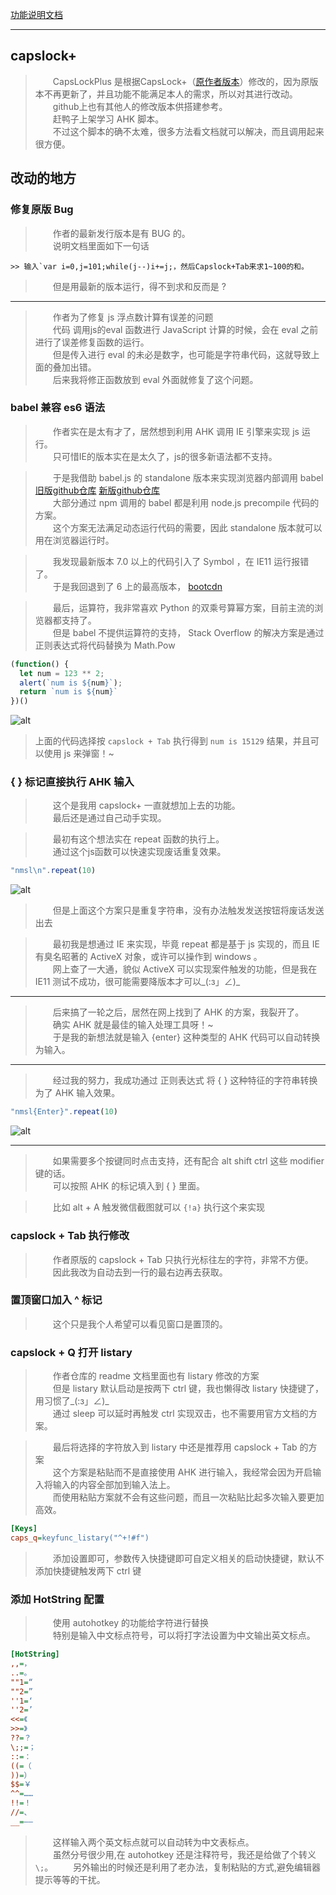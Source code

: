 [功能说明文档](http://cjkis.me/capslock+/)    
    
---    
    
## capslock+     
    
> &emsp;&emsp;CapsLockPlus 是根据CapsLock+（[原作者版本](https://github.com/wo52616111/capslock-plus)）修改的，因为原版本不再更新了，并且功能不能满足本人的需求，所以对其进行改动。    
> &emsp;&emsp;github上也有其他人的修改版本供搭建参考。    
> &emsp;&emsp;赶鸭子上架学习 AHK 脚本。    
> &emsp;&emsp;不过这个脚本的确不太难，很多方法看文档就可以解决，而且调用起来很方便。    
    
## 改动的地方    
    
### 修复原版 Bug    
    
> &emsp;&emsp;作者的最新发行版本是有 BUG 的。    
> &emsp;&emsp;说明文档里面如下一句话    
    
    >> 输入`var i=0,j=101;while(j--)i+=j;，然后Capslock+Tab来求1~100的和。    
    
> &emsp;&emsp;但是用最新的版本运行，得不到求和反而是 ?    
    
---    
    
> &emsp;&emsp;作者为了修复 js 浮点数计算有误差的问题    
> &emsp;&emsp;代码 调用js的eval 函数进行 JavaScript 计算的时候，会在 eval 之前进行了误差修复函数的运行。    
> &emsp;&emsp;但是传入进行 eval 的未必是数字，也可能是字符串代码，这就导致上面的叠加出错。    
> &emsp;&emsp;后来我将修正函数放到 eval 外面就修复了这个问题。    
    
### babel 兼容 es6 语法     
    
> &emsp;&emsp;作者实在是太有才了，居然想到利用 AHK 调用 IE 引擎来实现 js 运行。    
> &emsp;&emsp;只可惜IE的版本实在是太久了，js的很多新语法都不支持。    
    
> &emsp;&emsp;于是我借助 babel.js 的 standalone 版本来实现浏览器内部调用 babel [旧版github仓库](https://github.com/babel/babel-standalone) [新版github仓库](https://github.com/babel/babel/tree/master/packages/babel-standalone)    
> &emsp;&emsp;大部分通过 npm 调用的 babel 都是利用 node.js precompile 代码的方案。    
> &emsp;&emsp;这个方案无法满足动态运行代码的需要，因此 standalone 版本就可以用在浏览器运行时。    
    
> &emsp;&emsp;我发现最新版本 7.0 以上的代码引入了 Symbol ，在 IE11 运行报错了。    
> &emsp;&emsp;于是我回退到了 6 上的最高版本， [bootcdn](https://www.bootcdn.cn/babel-standalone/)    
    
> &emsp;&emsp;最后，运算符，我非常喜欢 Python 的双乘号算幂方案，目前主流的浏览器都支持了。    
> &emsp;&emsp;但是 babel 不提供运算符的支持， Stack Overflow 的解决方案是通过正则表达式将代码替换为 Math.Pow    
    
```javascript    
(function() {    
  let num = 123 ** 2;    
  alert(`num is ${num}`);    
  return `num is ${num}`    
})()
```    
    
![alt](img/01.gif)    
    
> 上面的代码选择按 `capslock + Tab` 执行得到 `num is 15129` 结果，并且可以使用 js 来弹窗！~    
    
### { } 标记直接执行 AHK 输入    
    
> &emsp;&emsp;这个是我用 capslock+ 一直就想加上去的功能。    
> &emsp;&emsp;最后还是通过自己动手实现。    
    
> &emsp;&emsp;最初有这个想法实在 repeat 函数的执行上。    
> &emsp;&emsp;通过这个js函数可以快速实现废话重复效果。    
    
```js    
"nmsl\n".repeat(10)    
```    
    
![alt](img/02.gif)    
    
> &emsp;&emsp;但是上面这个方案只是重复字符串，没有办法触发发送按钮将废话发送出去    
    
> &emsp;&emsp;最初我是想通过 IE 来实现，毕竟 repeat 都是基于 js 实现的，而且 IE 有臭名昭著的 ActiveX 对象，或许可以操作到 windows 。    
> &emsp;&emsp;网上查了一大通，貌似 ActiveX 可以实现案件触发的功能，但是我在 IE11 测试不成功，很可能需要降版本才可以_(:з」∠)_    
    
---    
    
> &emsp;&emsp;后来搞了一轮之后，居然在网上找到了 AHK 的方案，我裂开了。    
> &emsp;&emsp;确实 AHK 就是最佳的输入处理工具呀！~    
> &emsp;&emsp;于是我的新想法就是输入 {enter} 这种类型的 AHK 代码可以自动转换为输入。    
    
---    
    
> &emsp;&emsp;经过我的努力，我成功通过 正则表达式 将 { } 这种特征的字符串转换为了 AHK 输入效果。    
    
```js    
"nmsl{Enter}".repeat(10)    
```    
    
![alt](img/03.gif)  

---

> &emsp;&emsp;如果需要多个按键同时点击支持，还有配合 alt shift ctrl 这些 modifier 键的话。   
> &emsp;&emsp;可以按照 AHK 的标记填入到 { } 里面。   

> &emsp;&emsp;比如 alt + A 触发微信截图就可以 `{!a}` 执行这个来实现  

### capslock + Tab 执行修改    
    
> &emsp;&emsp;作者原版的 capslock + Tab 只执行光标往左的字符，非常不方便。    
> &emsp;&emsp;因此我改为自动去到一行的最右边再去获取。    
    
### 置顶窗口加入 ^ 标记    
    
> &emsp;&emsp;这个只是我个人希望可以看见窗口是置顶的。    
    
### capslock + Q 打开 listary    
    
> &emsp;&emsp;作者仓库的 readme 文档里面也有 listary 修改的方案    
> &emsp;&emsp;但是 listary 默认启动是按两下 ctrl 键，我也懒得改 listary 快捷键了，用习惯了_(:з」∠)_    
> &emsp;&emsp;通过 sleep 可以延时再触发 ctrl 实现双击，也不需要用官方文档的方案。    
    
> &emsp;&emsp;最后将选择的字符放入到 listary 中还是推荐用 capslock + Tab 的方案    
> &emsp;&emsp;这个方案是粘贴而不是直接使用 AHK 进行输入，我经常会因为开启输入将输入的内容全部加到输入法上。    
> &emsp;&emsp;而使用粘贴方案就不会有这些问题，而且一次粘贴比起多次输入要更加高效。    

```ini
[Keys]
caps_q=keyfunc_listary("^+!#f") 
```

> &emsp;&emsp;添加设置即可，参数传入快捷键即可自定义相关的启动快捷键，默认不添加快捷键触发两下 ctrl 键
    
### 添加 HotString 配置

> &emsp;&emsp;使用 autohotkey 的功能给字符进行替换     
> &emsp;&emsp;特别是输入中文标点符号，可以将打字法设置为中文输出英文标点。     

```ini
[HotString]
,,=，
..=。
""1=“
""2=”
''1=‘
''2=’
<<=《
>>=》
??=？
\;;=；
::=：
((=（
))=）
$$=￥
^^=……
!!=！
//=、
__=——
```

> &emsp;&emsp;这样输入两个英文标点就可以自动转为中文表标点。     
> &emsp;&emsp;虽然分号很少用,在 autohotkey 还是注释符号，我还是给做了个转义 `\;`。
> &emsp;&emsp;另外输出的时候还是利用了老办法，复制粘贴的方式,避免编辑器提示等等的干扰。     